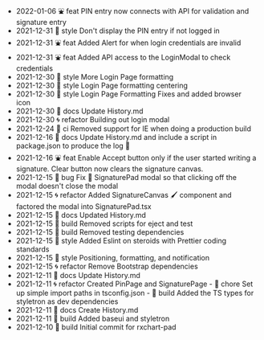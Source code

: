 * 2022-01-06   ⛲ feat PIN entry now connects with API for validation and signature entry
* 2021-12-31   👗 style Don't display the PIN entry if not logged in
* 2021-12-31   ⛲ feat Added Alert for when login credentials are invalid
* 2021-12-31   ⛲ feat Added API access to the LoginModal to check credentials
* 2021-12-30   👗 style More Login Page formatting
* 2021-12-30   👗 style Login Page formatting centering
* 2021-12-30   👗 style Login Page Formatting Fixes and added browser icon
* 2021-12-30   📓 docs Update History.md
* 2021-12-30   🌀 refactor Building out login modal
* 2021-12-24   🌊 ci Removed support for IE when doing a production build
* 2021-12-16   📓 docs Update History.md and include a script in package.json to produce the log 🧻
* 2021-12-16   ⛲ feat Enable Accept button only if the user started writing a signature. Clear button now clears the signature canvas.
* 2021-12-15   🐛 bug Fix 🔧 SignaturePad modal so that clicking off the modal doesn't close the modal
* 2021-12-15   🌀 refactor Added SignatureCanvas 🖌 component and factored the modal into SignaturePad.tsx
* 2021-12-15   📓 docs Updated History.md
* 2021-12-15   👷 build Removed scripts for eject and test
* 2021-12-15   👷 build Removed testing dependencies
* 2021-12-15   👗 style Added Eslint on steroids with Prettier coding standards
* 2021-12-15   👗 style Positioning, formatting, and notification
* 2021-12-15   🌀 refactor Remove Bootstrap dependencies
* 2021-12-11   📓 docs Update History.md
* 2021-12-11   🌀 refactor Created PinPage and SignaturePage - 🧽 chore Set up simple import paths in tsconfig.json - 👷 build Added the TS types for styletron as dev dependencies
* 2021-12-11   📓 docs Create History.md
* 2021-12-11   👷 build Added baseui and styletron
* 2021-12-10   👷 build Initial commit for rxchart-pad

